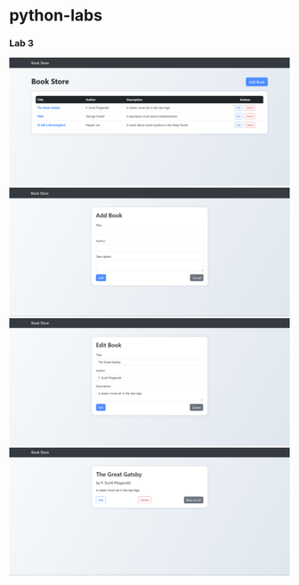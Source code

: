 # python-labs

### Lab 3

![lab3](./resources/lab3.png)
![add](./resources/add%20book.png)
![edit](./resources/edit%20book.png)
![show](./resources/show%20book.png)
